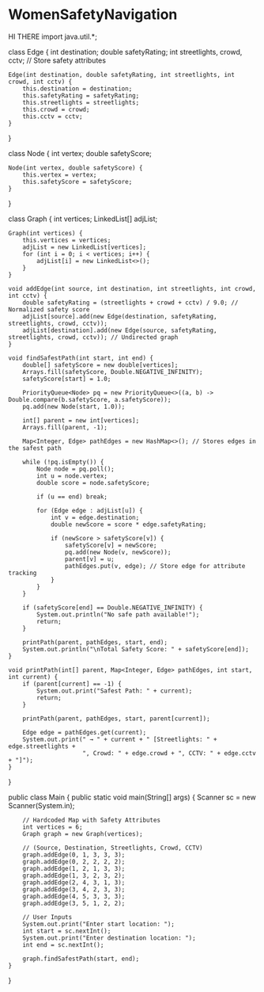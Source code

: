 # WomenSafetyNavigation
HI THERE
import java.util.*;

class Edge {
    int destination;
    double safetyRating;
    int streetlights, crowd, cctv; // Store safety attributes

    Edge(int destination, double safetyRating, int streetlights, int crowd, int cctv) {
        this.destination = destination;
        this.safetyRating = safetyRating;
        this.streetlights = streetlights;
        this.crowd = crowd;
        this.cctv = cctv;
    }
}

class Node {
    int vertex;
    double safetyScore;

    Node(int vertex, double safetyScore) {
        this.vertex = vertex;
        this.safetyScore = safetyScore;
    }
}

class Graph {
    int vertices;
    LinkedList<Edge>[] adjList;

    Graph(int vertices) {
        this.vertices = vertices;
        adjList = new LinkedList[vertices];
        for (int i = 0; i < vertices; i++) {
            adjList[i] = new LinkedList<>();
        }
    }

    void addEdge(int source, int destination, int streetlights, int crowd, int cctv) {
        double safetyRating = (streetlights + crowd + cctv) / 9.0; // Normalized safety score
        adjList[source].add(new Edge(destination, safetyRating, streetlights, crowd, cctv));
        adjList[destination].add(new Edge(source, safetyRating, streetlights, crowd, cctv)); // Undirected graph
    }

    void findSafestPath(int start, int end) {
        double[] safetyScore = new double[vertices];
        Arrays.fill(safetyScore, Double.NEGATIVE_INFINITY);
        safetyScore[start] = 1.0;

        PriorityQueue<Node> pq = new PriorityQueue<>((a, b) -> Double.compare(b.safetyScore, a.safetyScore));
        pq.add(new Node(start, 1.0));

        int[] parent = new int[vertices];
        Arrays.fill(parent, -1);

        Map<Integer, Edge> pathEdges = new HashMap<>(); // Stores edges in the safest path

        while (!pq.isEmpty()) {
            Node node = pq.poll();
            int u = node.vertex;
            double score = node.safetyScore;

            if (u == end) break;

            for (Edge edge : adjList[u]) {
                int v = edge.destination;
                double newScore = score * edge.safetyRating;

                if (newScore > safetyScore[v]) {
                    safetyScore[v] = newScore;
                    pq.add(new Node(v, newScore));
                    parent[v] = u;
                    pathEdges.put(v, edge); // Store edge for attribute tracking
                }
            }
        }

        if (safetyScore[end] == Double.NEGATIVE_INFINITY) {
            System.out.println("No safe path available!");
            return;
        }

        printPath(parent, pathEdges, start, end);
        System.out.println("\nTotal Safety Score: " + safetyScore[end]);
    }

    void printPath(int[] parent, Map<Integer, Edge> pathEdges, int start, int current) {
        if (parent[current] == -1) {
            System.out.print("Safest Path: " + current);
            return;
        }
        
        printPath(parent, pathEdges, start, parent[current]);

        Edge edge = pathEdges.get(current);
        System.out.print(" → " + current + " [Streetlights: " + edge.streetlights +
                         ", Crowd: " + edge.crowd + ", CCTV: " + edge.cctv + "]");
    }
}

public class Main {
    public static void main(String[] args) {
        Scanner sc = new Scanner(System.in);

        // Hardcoded Map with Safety Attributes
        int vertices = 6;
        Graph graph = new Graph(vertices);

        // (Source, Destination, Streetlights, Crowd, CCTV)
        graph.addEdge(0, 1, 3, 3, 3);
        graph.addEdge(0, 2, 2, 2, 2);
        graph.addEdge(1, 2, 1, 3, 3);
        graph.addEdge(1, 3, 2, 3, 2);
        graph.addEdge(2, 4, 3, 1, 3);
        graph.addEdge(3, 4, 2, 3, 3);
        graph.addEdge(4, 5, 3, 3, 3);
        graph.addEdge(3, 5, 1, 2, 2);

        // User Inputs
        System.out.print("Enter start location: ");
        int start = sc.nextInt();
        System.out.print("Enter destination location: ");
        int end = sc.nextInt();

        graph.findSafestPath(start, end);
    }
}
